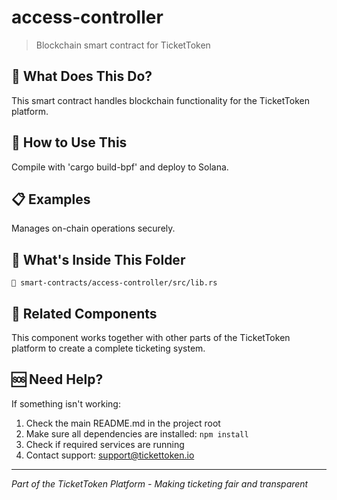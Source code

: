 # access-controller

> Blockchain smart contract for TicketToken

## 🤔 What Does This Do?

This smart contract handles blockchain functionality for the TicketToken platform.

## 🚀 How to Use This

Compile with 'cargo build-bpf' and deploy to Solana.

## 📋 Examples

Manages on-chain operations securely.

## 📁 What's Inside This Folder

```
📄 smart-contracts/access-controller/src/lib.rs
```

## 🔗 Related Components

This component works together with other parts of the TicketToken platform to create a complete ticketing system.

## 🆘 Need Help?

If something isn't working:
1. Check the main README.md in the project root
2. Make sure all dependencies are installed: `npm install`
3. Check if required services are running
4. Contact support: support@tickettoken.io

---
*Part of the TicketToken Platform - Making ticketing fair and transparent*
